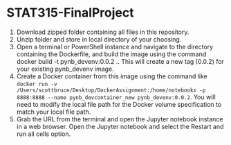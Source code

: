 # STAT315-FinalProject

1. Download zipped folder containing all files in this repository.
2. Unzip folder and store in local directory of your choosing.
3. Open a terminal or PowerShell instance and navigate to the directory containing the Dockerfile, and build the image using the command docker build -t pynb_devenv:0.0.2 .. This will create a new tag (0.0.2) for your existing pynb_devenv image.
4. Create a Docker container from this image using the command like `docker run -v /Users/scottbruce/Desktop/DockerAssignment:/home/notebooks -p 8888:8888 --name pynb_devcontainer_new pynb_devenv:0.0.2`. You will need to modify the local file path for the Docker volume specification to match your local file path.
5. Grab the URL from the terminal and open the Jupyter notebook instance in a web browser. Open the Jupyter notebook and select the Restart and run all cells option.
